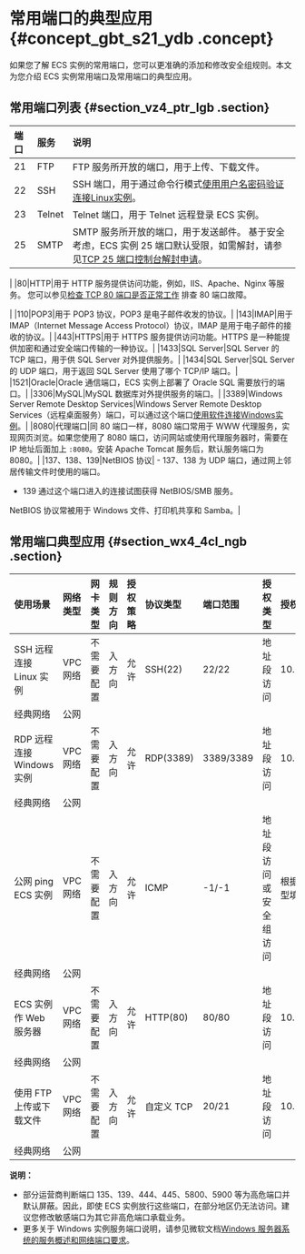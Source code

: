 # 常用端口的典型应用 {#concept_gbt_s21_ydb .concept}

如果您了解 ECS 实例的常用端口，您可以更准确的添加和修改安全组规则。本文为您介绍 ECS 实例常用端口及常用端口的典型应用。

## 常用端口列表 {#section_vz4_ptr_lgb .section}

|端口|服务|说明|
|:-|:-|:-|
|21|FTP|FTP 服务所开放的端口，用于上传、下载文件。|
|22|SSH|SSH 端口，用于通过命令行模式[使用用户名密码验证连接Linux实例](cn.zh-CN/实例/连接实例/连接Linux实例/使用用户名密码验证连接Linux实例.md#)。|
|23|Telnet|Telnet 端口，用于 Telnet 远程登录 ECS 实例。|
|25|SMTP|SMTP 服务所开放的端口，用于发送邮件。 基于安全考虑，ECS 实例 25 端口默认受限，如需解封，请参见[TCP 25 端口控制台解封申请](https://help.aliyun.com/document_detail/56130.html)。

 |
|80|HTTP|用于 HTTP 服务提供访问功能，例如，IIS、Apache、Nginx 等服务。 您可以参见[检查 TCP 80 端口是否正常工作](https://help.aliyun.com/document_detail/59367.html) 排查 80 端口故障。

 |
|110|POP3|用于 POP3 协议，POP3 是电子邮件收发的协议。|
|143|IMAP|用于 IMAP（Internet Message Access Protocol）协议，IMAP 是用于电子邮件的接收的协议。|
|443|HTTPS|用于 HTTPS 服务提供访问功能。HTTPS 是一种能提供加密和通过安全端口传输的一种协议。|
|1433|SQL Server|SQL Server 的 TCP 端口，用于供 SQL Server 对外提供服务。|
|1434|SQL Server|SQL Server 的 UDP 端口，用于返回 SQL Server 使用了哪个 TCP/IP 端口。|
|1521|Oracle|Oracle 通信端口，ECS 实例上部署了 Oracle SQL 需要放行的端口。|
|3306|MySQL|MySQL 数据库对外提供服务的端口。|
|3389|Windows Server Remote Desktop Services|Windows Server Remote Desktop Services（远程桌面服务）端口，可以通过这个端口[使用软件连接Windows实例](cn.zh-CN/实例/连接实例/连接Windows实例/在本地客户端上连接Windows实例.md#)。|
|8080|代理端口|同 80 端口一样，8080 端口常用于 WWW 代理服务，实现网页浏览。如果您使用了 8080 端口，访问网站或使用代理服务器时，需要在 IP 地址后面加上 `:8080`。安装 Apache Tomcat 服务后，默认服务端口为 8080。|
|137、138、139|NetBIOS 协议| -   137、138 为 UDP 端口，通过网上邻居传输文件时使用的端口。
-   139 通过这个端口进入的连接试图获得 NetBIOS/SMB 服务。

 NetBIOS 协议常被用于 Windows 文件、打印机共享和 Samba。|

## 常用端口典型应用 {#section_wx4_4cl_ngb .section}

|使用场景|网络类型|网卡类型|规则方向|授权策略|协议类型|端口范围|授权类型|授权对象|优先级|
|:---|:---|:---|:---|:---|:---|:---|:---|:---|:--|
|SSH 远程连接 Linux 实例|VPC 网络|不需要配置|入方向|允许|SSH\(22\)|22/22|地址段访问|10.0.0.0/8|1|
|经典网络|公网|
|RDP 远程连接 Windows 实例|VPC 网络|不需要配置|入方向|允许|RDP\(3389\)|3389/3389|地址段访问|10.0.0.0/8|1|
|经典网络|公网|
|公网 ping ECS 实例|VPC 网络|不需要配置|入方向|允许|ICMP|-1/-1|地址段访问或安全组访问|根据授权类型填写|1|
|经典网络|公网|
|ECS 实例作 Web 服务器|VPC 网络|不需要配置|入方向|允许|HTTP\(80\)|80/80|地址段访问|10.0.0.0/8|1|
|经典网络|公网|
|使用 FTP 上传或下载文件|VPC 网络|不需要配置|入方向|允许|自定义 TCP|20/21|地址段访问|10.0.0.0/8|1|
|经典网络|公网|

**说明：** 

-   部分运营商判断端口 135、139、444、445、5800、5900 等为高危端口并默认屏蔽。因此，即使 ECS 实例放行这些端口，在部分地区仍无法访问。建议您修改敏感端口为其它非高危端口承载业务。
-   更多关于 Windows 实例服务端口说明，请参见微软文档[Windows 服务器系统的服务概述和网络端口要求](https://support.microsoft.com/zh-cn/kb/832017)。

